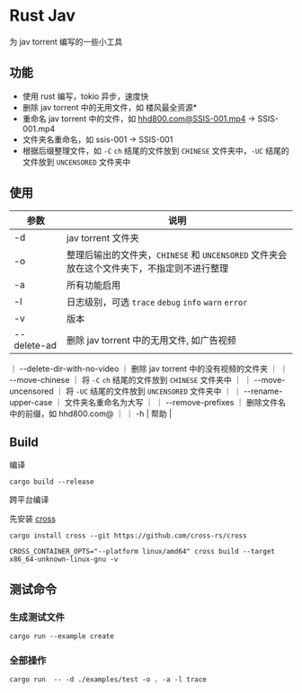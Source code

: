 # Rust Jav

为 jav torrent 编写的一些小工具

## 功能

- 使用 rust 编写，tokio 异步，速度快
- 删除 jav torrent 中的无用文件，如 楼风最全资源\*
- 重命名 jav torrent 中的文件，如 hhd800.com@SSIS-001.mp4 -> SSIS-001.mp4
- 文件夹名重命名，如 ssis-001 -> SSIS-001
- 根据后缀整理文件，如 `-C` `ch` 结尾的文件放到 `CHINESE` 文件夹中，`-UC` 结尾的文件放到 `UNCENSORED` 文件夹中

## 使用

| 参数        | 说明                                                                                       |
| ----------- | ------------------------------------------------------------------------------------------ |
| -d          | jav torrent 文件夹                                                                         |
| -o          | 整理后输出的文件夹，`CHINESE` 和 `UNCENSORED` 文件夹会放在这个文件夹下，不指定则不进行整理 |
| -a          | 所有功能启用                                                                               |
| -l          | 日志级别，可选 `trace` `debug` `info` `warn` `error`                                       |
| -v          | 版本                                                                                       |
| --delete-ad | 删除 jav torrent 中的无用文件, 如广告视频                                                  |

｜ --delete-dir-with-no-video ｜ 删除 jav torrent 中的没有视频的文件夹 ｜
｜ --move-chinese ｜ 将 `-C` `ch` 结尾的文件放到 `CHINESE` 文件夹中 ｜
｜ --move-uncensored ｜ 将 `-UC` 结尾的文件放到 `UNCENSORED` 文件夹中 ｜
｜ --rename-upper-case ｜ 文件夹名重命名为大写 ｜
｜ --remove-prefixes ｜ 删除文件名中的前缀，如 hhd800.com@ ｜
｜ -h | 帮助 |

## Build

编译

```shell
cargo build --release
```

跨平台编译

先安装 [cross](https://github.com/cross-rs/cross)

```shell
cargo install cross --git https://github.com/cross-rs/cross

```

```shell
CROSS_CONTAINER_OPTS="--platform linux/amd64" cross build --target x86_64-unknown-linux-gnu -v
```

## 测试命令

### 生成测试文件

```shell
cargo run --example create
```

### 全部操作

```shell
cargo run  -- -d ./examples/test -o . -a -l trace
```
